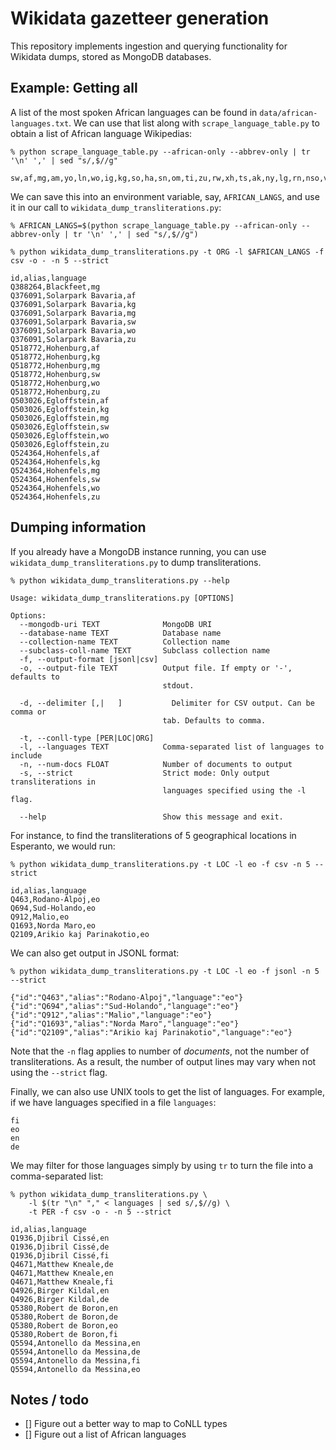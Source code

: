 # Wikidata gazetteer generation

This repository implements ingestion and querying functionality for Wikidata dumps, stored as MongoDB databases.

## Example: Getting all 

A list of the most spoken African languages can be found in `data/african-languages.txt`.
We can use that list along with `scrape_language_table.py` to obtain a list of African language Wikipedias:

```
% python scrape_language_table.py --african-only --abbrev-only | tr '\n' ',' | sed "s/,$//g"

sw,af,mg,am,yo,ln,wo,ig,kg,so,ha,sn,om,ti,zu,rw,xh,ts,ak,ny,lg,rn,nso,ve,tn,aa
```

We can save this into an environment variable, say, `AFRICAN_LANGS`, and use it in our call to `wikidata_dump_transliterations.py`:

```
% AFRICAN_LANGS=$(python scrape_language_table.py --african-only --abbrev-only | tr '\n' ',' | sed "s/,$//g")

% python wikidata_dump_transliterations.py -t ORG -l $AFRICAN_LANGS -f csv -o - -n 5 --strict  

id,alias,language
Q388264,Blackfeet,mg
Q376091,Solarpark Bavaria,af
Q376091,Solarpark Bavaria,kg
Q376091,Solarpark Bavaria,mg
Q376091,Solarpark Bavaria,sw
Q376091,Solarpark Bavaria,wo
Q376091,Solarpark Bavaria,zu
Q518772,Hohenburg,af
Q518772,Hohenburg,kg
Q518772,Hohenburg,mg
Q518772,Hohenburg,sw
Q518772,Hohenburg,wo
Q518772,Hohenburg,zu
Q503026,Egloffstein,af
Q503026,Egloffstein,kg
Q503026,Egloffstein,mg
Q503026,Egloffstein,sw
Q503026,Egloffstein,wo
Q503026,Egloffstein,zu
Q524364,Hohenfels,af
Q524364,Hohenfels,kg
Q524364,Hohenfels,mg
Q524364,Hohenfels,sw
Q524364,Hohenfels,wo
Q524364,Hohenfels,zu
```

## Dumping information
If you already have a MongoDB instance running, you can use `wikidata_dump_transliterations.py` to dump transliterations.

```
% python wikidata_dump_transliterations.py --help

Usage: wikidata_dump_transliterations.py [OPTIONS]

Options:
  --mongodb-uri TEXT              MongoDB URI
  --database-name TEXT            Database name
  --collection-name TEXT          Collection name
  --subclass-coll-name TEXT       Subclass collection name
  -f, --output-format [jsonl|csv]
  -o, --output-file TEXT          Output file. If empty or '-', defaults to
                                  stdout.

  -d, --delimiter [,|	]           Delimiter for CSV output. Can be comma or
                                  tab. Defaults to comma.

  -t, --conll-type [PER|LOC|ORG]
  -l, --languages TEXT            Comma-separated list of languages to include
  -n, --num-docs FLOAT            Number of documents to output
  -s, --strict                    Strict mode: Only output transliterations in
                                  languages specified using the -l flag.

  --help                          Show this message and exit.
```

For instance, to find the transliterations of 5 geographical locations in Esperanto, we would run:

```
% python wikidata_dump_transliterations.py -t LOC -l eo -f csv -n 5 --strict

id,alias,language
Q463,Rodano-Alpoj,eo
Q694,Sud-Holando,eo
Q912,Malio,eo
Q1693,Norda Maro,eo
Q2109,Arikio kaj Parinakotio,eo
```

We can also get output in JSONL format:

```
% python wikidata_dump_transliterations.py -t LOC -l eo -f jsonl -n 5 --strict

{"id":"Q463","alias":"Rodano-Alpoj","language":"eo"}
{"id":"Q694","alias":"Sud-Holando","language":"eo"}
{"id":"Q912","alias":"Malio","language":"eo"}
{"id":"Q1693","alias":"Norda Maro","language":"eo"}
{"id":"Q2109","alias":"Arikio kaj Parinakotio","language":"eo"}
```

Note that the `-n` flag applies to number of _documents_, not the number of transliterations.
As a result, the number of output lines may vary when not using the `--strict` flag.

Finally, we can also use UNIX tools to get the list of languages.
For example, if we have languages specified in a file `languages`:

```
fi
eo
en
de
```

We may filter for those languages simply by using `tr` to turn the file into a comma-separated list:

```
% python wikidata_dump_transliterations.py \
    -l $(tr "\n" "," < languages | sed s/,$//g) \
    -t PER -f csv -o - -n 5 --strict

id,alias,language
Q1936,Djibril Cissé,en
Q1936,Djibril Cissé,de
Q1936,Djibril Cissé,fi
Q4671,Matthew Kneale,de
Q4671,Matthew Kneale,en
Q4671,Matthew Kneale,fi
Q4926,Birger Kildal,en
Q4926,Birger Kildal,de
Q5380,Robert de Boron,en
Q5380,Robert de Boron,de
Q5380,Robert de Boron,eo
Q5380,Robert de Boron,fi
Q5594,Antonello da Messina,en
Q5594,Antonello da Messina,de
Q5594,Antonello da Messina,fi
Q5594,Antonello da Messina,eo
```

## Notes / todo
- [] Figure out a better way to map to CoNLL types
- [] Figure out a list of African languages
